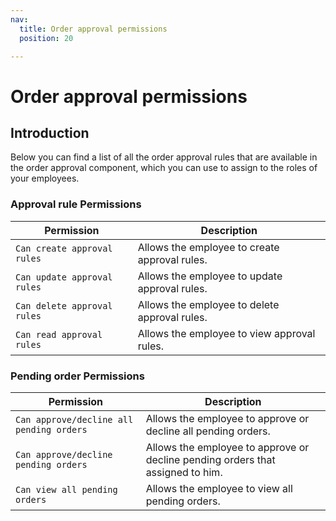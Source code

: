 ```yaml
---
nav:
  title: Order approval permissions
  position: 20

---
```


# Order approval permissions
## Introduction

Below you can find a list of all the order approval rules that are available in the order approval component, which you can use to assign to the roles of your employees.

### Approval rule Permissions

| Permission                  | Description                                   |
|-----------------------------|-----------------------------------------------|
| `Can create approval rules` | Allows the employee to create approval rules. |
| `Can update approval rules` | Allows the employee to update approval rules. |
| `Can delete approval rules` | Allows the employee to delete approval rules. |
| `Can read approval rules`   | Allows the employee to view approval rules.   |

### Pending order Permissions

| Permission                               | Description                                                                    |
|------------------------------------------|--------------------------------------------------------------------------------|
| `Can approve/decline all pending orders` | Allows the employee to approve or decline all pending orders.                  |
| `Can approve/decline pending orders`     | Allows the employee to approve or decline pending orders that assigned to him. |
| `Can view all pending orders`            | Allows the employee to view all pending orders.                                |